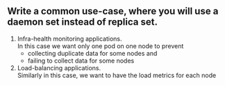 ## Write a common use-case, where you will use a daemon set instead of replica set.

1. Infra-health monitoring applications.  
   In this case we want only one pod on one node to prevent
   - collecting duplicate data for some nodes and
   - failing to collect data for some nodes
2. Load-balancing applications.  
   Similarly in this case, we want to have the load metrics for each node
